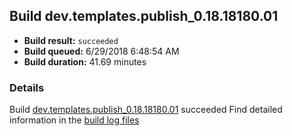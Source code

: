 ## Build dev.templates.publish_0.18.18180.01
- **Build result:** `succeeded`
- **Build queued:** 6/29/2018 6:48:54 AM
- **Build duration:** 41.69 minutes
### Details
Build [dev.templates.publish_0.18.18180.01](https://winappstudio.visualstudio.com/web/build.aspx?pcguid=a4ef43be-68ce-4195-a619-079b4d9834c2&builduri=vstfs%3a%2f%2f%2fBuild%2fBuild%2f25949) succeeded
Find detailed information in the [build log files](https://uwpctdiags.blob.core.windows.net/buildlogs/dev.templates.publish_0.18.18180.01_logs.zip)
